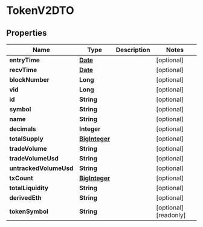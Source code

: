 

# TokenV2DTO

## Properties

Name | Type | Description | Notes
------------ | ------------- | ------------- | -------------
**entryTime** | [**Date**](Date.md) |  |  [optional]
**recvTime** | [**Date**](Date.md) |  |  [optional]
**blockNumber** | **Long** |  |  [optional]
**vid** | **Long** |  |  [optional]
**id** | **String** |  |  [optional]
**symbol** | **String** |  |  [optional]
**name** | **String** |  |  [optional]
**decimals** | **Integer** |  |  [optional]
**totalSupply** | [**BigInteger**](BigInteger.md) |  |  [optional]
**tradeVolume** | **String** |  |  [optional]
**tradeVolumeUsd** | **String** |  |  [optional]
**untrackedVolumeUsd** | **String** |  |  [optional]
**txCount** | [**BigInteger**](BigInteger.md) |  |  [optional]
**totalLiquidity** | **String** |  |  [optional]
**derivedEth** | **String** |  |  [optional]
**tokenSymbol** | **String** |  |  [optional] [readonly]




